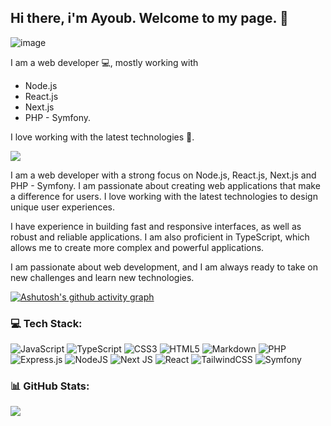 ## Hi there, i'm Ayoub. Welcome to my page. 👋

![image](https://github.com/ioayoub/ioayoub/assets/66207978/b3a99f8d-d801-4d2c-b2a9-c572a2a8f678)

I am a web developer 💻, mostly working with 
- Node.js
- React.js
- Next.js
- PHP - Symfony.

I love working with the latest technologies 🚀.

<img src="[https://github-readme-stats.vercel.app/api/top-langs/?username=ioayoub&theme=dark&hide_border=false&include_all_commits=false&count_private=true&layout=compact](https://github-readme-stats-htopc4tgm-ioayoub.vercel.app/api/top-langs/?username=ioayoub)" style="float:center;">


I am a web developer with a strong focus on Node.js, React.js, Next.js and PHP - Symfony. I am passionate about creating web applications that make a difference for users. I love working with the latest technologies to design unique user experiences.

I have experience in building fast and responsive interfaces, as well as robust and reliable applications. I am also proficient in TypeScript, which allows me to create more complex and powerful applications.

I am passionate about web development, and I am always ready to take on new challenges and learn new technologies.

[![Ashutosh's github activity graph](https://github-readme-activity-graph.vercel.app/graph?username=ioayoub&bg_color=000&color=f9ce5c&line=f9ce5c&point=f9ce5c&area=true&hide_border=true)](https://github.com/ashutosh00710/github-readme-activity-graph)

### 💻 Tech Stack:
![JavaScript](https://img.shields.io/badge/javascript-%23323330.svg?style=for-the-badge&logo=javascript&logoColor=%23F7DF1E) ![TypeScript](https://img.shields.io/badge/typescript-%23007ACC.svg?style=for-the-badge&logo=typescript&logoColor=white) ![CSS3](https://img.shields.io/badge/css3-%231572B6.svg?style=for-the-badge&logo=css3&logoColor=white) ![HTML5](https://img.shields.io/badge/html5-%23E34F26.svg?style=for-the-badge&logo=html5&logoColor=white) ![Markdown](https://img.shields.io/badge/markdown-%23000000.svg?style=for-the-badge&logo=markdown&logoColor=white) ![PHP](https://img.shields.io/badge/php-%23777BB4.svg?style=for-the-badge&logo=php&logoColor=white) ![Express.js](https://img.shields.io/badge/express.js-%23404d59.svg?style=for-the-badge&logo=express&logoColor=%2361DAFB) ![NodeJS](https://img.shields.io/badge/node.js-6DA55F?style=for-the-badge&logo=node.js&logoColor=white) ![Next JS](https://img.shields.io/badge/Next-black?style=for-the-badge&logo=next.js&logoColor=white) ![React](https://img.shields.io/badge/react-%2320232a.svg?style=for-the-badge&logo=react&logoColor=%2361DAFB) ![TailwindCSS](https://img.shields.io/badge/tailwindcss-%2338B2AC.svg?style=for-the-badge&logo=tailwind-css&logoColor=white) ![Symfony](https://img.shields.io/badge/symfony-%23000000.svg?style=for-the-badge&logo=symfony&logoColor=white) 

### 📊 GitHub Stats:

![](https://github-readme-streak-stats.herokuapp.com/?user=ioayoub&theme=dark&hide_border=false)<br/>
